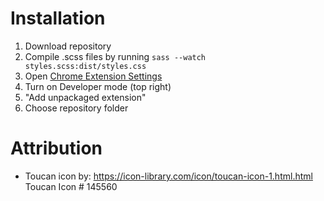 # Installation

1. Download repository
2. Compile .scss files by running `sass --watch styles.scss:dist/styles.css`
3. Open [Chrome Extension Settings](chrome://extensions/)
4. Turn on Developer mode (top right)
5. "Add unpackaged extension"
6. Choose repository folder

# Attribution

- Toucan icon by: https://icon-library.com/icon/toucan-icon-1.html.html Toucan Icon # 145560
